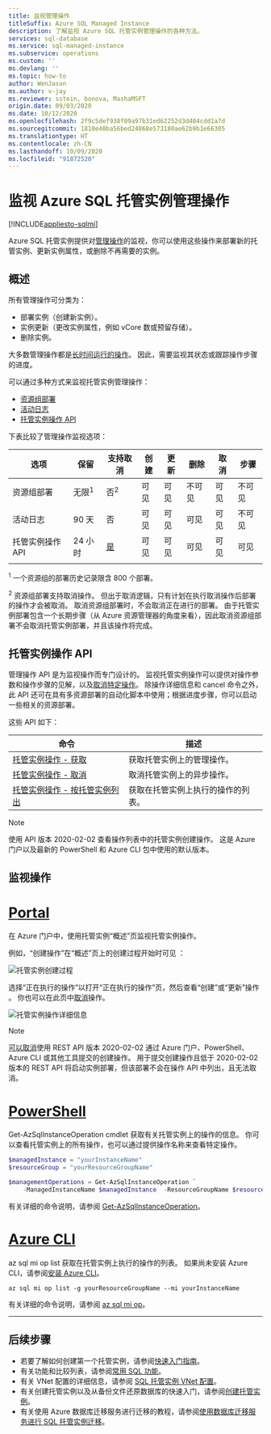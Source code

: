 ```yaml
---
title: 监视管理操作
titleSuffix: Azure SQL Managed Instance
description: 了解监视 Azure SQL 托管实例管理操作的各种方法。
services: sql-database
ms.service: sql-managed-instance
ms.subservice: operations
ms.custom: ''
ms.devlang: ''
ms.topic: how-to
author: WenJason
ms.author: v-jay
ms.reviewer: sstein, bonova, MashaMSFT
origin.date: 09/03/2020
ms.date: 10/12/2020
ms.openlocfilehash: 2f9c5def938f09a97b31ed62252d3d404cdd1a7d
ms.sourcegitcommit: 1810e40ba56bed24868e573180ae62b9b1e66305
ms.translationtype: HT
ms.contentlocale: zh-CN
ms.lasthandoff: 10/09/2020
ms.locfileid: "91872520"
---
```

# <a name="monitoring-azure-sql-managed-instance-management-operations"></a>监视 Azure SQL 托管实例管理操作
[!INCLUDE[appliesto-sqlmi](../includes/appliesto-sqlmi.md)]

Azure SQL 托管实例提供对[管理操作](management-operations-overview.md)的监视，你可以使用这些操作来部署新的托管实例、更新实例属性，或删除不再需要的实例。 

## <a name="overview"></a>概述

所有管理操作可分类为：

- 部署实例（创建新实例）。
- 实例更新（更改实例属性，例如 vCore 数或预留存储）。
- 删除实例。

大多数管理操作都是[长时间运行的操作](management-operations-overview.md#duration)。 因此，需要监视其状态或跟踪操作步骤的进度。 

可以通过多种方式来监视托管实例管理操作：

- [资源组部署](../../azure-resource-manager/templates/deployment-history.md)
- [活动日志](../../azure-monitor/platform/activity-log.md)
- [托管实例操作 API](#managed-instance-operations-api)


下表比较了管理操作监视选项： 

| 选项 | 保留 | 支持取消 | 创建 | 更新 | 删除 | 取消 | 步骤 |
| --- | --- | --- | --- | --- | --- | --- | --- |
| 资源组部署 | 无限<sup>1</sup> | 否<sup>2</sup> | 可见 | 可见 | 不可见 | 可见 | 不可见 |
| 活动日志 | 90 天 | 否 | 可见 | 可见 | 可见 | 可见 |  不可见 |
| 托管实例操作 API | 24 小时 | [是](management-operations-cancel.md) | 可见 | 可见 | 可见 | 可见 | 可见 |
|  |  |  |  |  |  |  | |

<sup>1</sup> 一个资源组的部署历史记录限含 800 个部署。

<sup>2</sup> 资源组部署支持取消操作。 但出于取消逻辑，只有计划在执行取消操作后部署的操作才会被取消。 取消资源组部署时，不会取消正在进行的部署。 由于托管实例部署包含一个长期步骤（从 Azure 资源管理器的角度来看），因此取消资源组部署不会取消托管实例部署，并且该操作将完成。 

## <a name="managed-instance-operations-api"></a>托管实例操作 API

管理操作 API 是为监视操作而专门设计的。 监视托管实例操作可以提供对操作参数和操作步骤的见解，以及[取消特定操作](management-operations-cancel.md)。 除操作详细信息和 cancel 命令之外，此 API 还可在具有多资源部署的自动化脚本中使用；根据进度步骤，你可以启动一些相关的资源部署。

这些 API 如下： 

| 命令 | 描述 |
| --- | --- |
|[托管实例操作 - 获取](https://docs.microsoft.com/rest/api/sql/managedinstanceoperations/get)|获取托管实例上的管理操作。|
|[托管实例操作 - 取消](https://docs.microsoft.com/rest/api/sql/managedinstanceoperations/cancel)|取消托管实例上的异步操作。|
|[托管实例操作 - 按托管实例列出](https://docs.microsoft.com/rest/api/sql/managedinstanceoperations/listbymanagedinstance)|获取在托管实例上执行的操作的列表。|

> [!NOTE]
> 使用 API 版本 2020-02-02 查看操作列表中的托管实例创建操作。 这是 Azure 门户以及最新的 PowerShell 和 Azure CLI 包中使用的默认版本。

## <a name="monitor-operations"></a>监视操作

# <a name="portal"></a>[Portal](#tab/azure-portal)

在 Azure 门户中，使用托管实例“概述”页监视托管实例操作。 

例如，“创建操作”在“概述”页上的创建过程开始时可见 ： 

![托管实例创建过程](./media/management-operations-monitor/monitoring-create-operation.png)

选择“正在执行的操作”以打开“正在执行的操作”页，然后查看“创建”或“更新”操作   。 你也可以在此页中[取消](management-operations-cancel.md)操作。  

![托管实例操作详细信息](./media/management-operations-monitor/monitoring-operation-details.png)

> [!NOTE]
> [可以取消](management-operations-cancel.md)使用 REST API 版本 2020-02-02 通过 Azure 门户、PowerShell、Azure CLI 或其他工具提交的创建操作。 用于提交创建操作且低于 2020-02-02 版本的 REST API 将启动实例部署，但该部署不会在操作 API 中列出，且无法取消。

# <a name="powershell"></a>[PowerShell](#tab/azure-powershell)

Get-AzSqlInstanceOperation cmdlet 获取有关托管实例上的操作的信息。 你可以查看托管实例上的所有操作，也可以通过提供操作名称来查看特定操作。

```powershell
$managedInstance = "yourInstanceName"
$resourceGroup = "yourResourceGroupName"

$managementOperations = Get-AzSqlInstanceOperation `
    -ManagedInstanceName $managedInstance  -ResourceGroupName $resourceGroup
```

有关详细的命令说明，请参阅 [Get-AzSqlInstanceOperation](https://docs.microsoft.com/powershell/module/az.sql/get-azsqlinstanceoperation)。

# <a name="azure-cli"></a>[Azure CLI](#tab/azure-cli)

az sql mi op list 获取在托管实例上执行的操作的列表。 如果尚未安装 Azure CLI，请参阅[安装 Azure CLI](/cli/install-azure-cli)。

```azurecli
az sql mi op list -g yourResourceGroupName --mi yourInstanceName 
```

有关详细的命令说明，请参阅 [az sql mi op](/cli/sql/mi/op)。

---

## <a name="next-steps"></a>后续步骤

- 若要了解如何创建第一个托管实例，请参阅[快速入门指南](instance-create-quickstart.md)。
- 有关功能和比较列表，请参阅[常用 SQL 功能](../database/features-comparison.md)。
- 有关 VNet 配置的详细信息，请参阅 [SQL 托管实例 VNet 配置](connectivity-architecture-overview.md)。
- 有关创建托管实例以及从备份文件还原数据库的快速入门，请参阅[创建托管实例](instance-create-quickstart.md)。
- 有关使用 Azure 数据库迁移服务进行迁移的教程，请参阅[使用数据库迁移服务进行 SQL 托管实例迁移](../../dms/tutorial-sql-server-to-managed-instance.md)。
